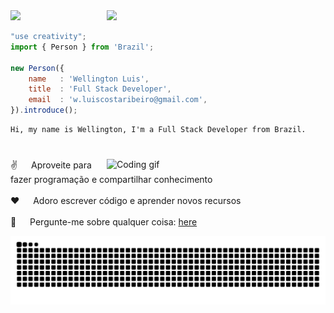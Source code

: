 <!--x axis divider-->
<img src="/assets/images/horizontal-divider-gradient.gif">

<picture> 
<a href="" alt="Developer">
<img src="https://media.giphy.com/media/SWoSkN6DxTszqIKEqv/giphy.gif" align="right" width="350">
</a>
</picture>

```js
"use creativity";
import { Person } from 'Brazil';

new Person({
    name   : 'Wellington Luis',
    title  : 'Full Stack Developer',
    email  : 'w.luiscostaribeiro@gmail.com',
}).introduce();
```

```cmd
Hi, my name is Wellington, I'm a Full Stack Developer from Brazil.
```

<!-- About Section -->
 #
<p>
 <img align="right" width="350" src="/assets/programmer.gif" alt="Coding gif" />
  
 ✌️ &emsp; Aproveite para fazer programação e compartilhar conhecimento <br/><br/>
 ❤️ &emsp; Adoro escrever código e aprender novos recursos<br/><br/>
 💬 &emsp; Pergunte-me sobre qualquer coisa: [here](https://www.linkedin.com/in/wellington-luis-costa-ribeiro-51452018a?)

</p>

![Commit Snake History SVG](https://raw.githubusercontent.com/Deri-Kurniawan/Deri-Kurniawan/output/github-snake.svg)

